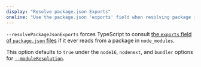 ```yaml
---
display: "Resolve package.json Exports"
oneline: "Use the package.json 'exports' field when resolving package imports."
---
```


`--resolvePackageJsonExports` forces TypeScript to consult [the `exports` field of `package.json` files](https://nodejs.org/api/packages.html#exports) if it ever reads from a package in `node_modules`.

This option defaults to `true` under the `node16`, `nodenext`, and `bundler` options for [`--moduleResolution`](#moduleResolution).
